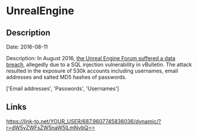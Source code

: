 # UnrealEngine

## Description

Date: 2016-08-11

Description:
In August 2016, <a href="http://www.zdnet.com/article/epic-games-unreal-engine-forums-hacked-in-latest-data-breach" target="_blank" rel="noopener">the Unreal Engine Forum suffered a data breach</a>, allegedly due to a SQL injection vulnerability in vBulletin. The attack resulted in the exposure of 530k accounts including usernames, email addresses and salted MD5 hashes of passwords.


['Email addresses', 'Passwords', 'Usernames']

## Links

https://link-to.net/YOUR_USER/687.9607745836036/dynamic/?r=dW5yZWFsZW5naW5lLmNvbQ==
